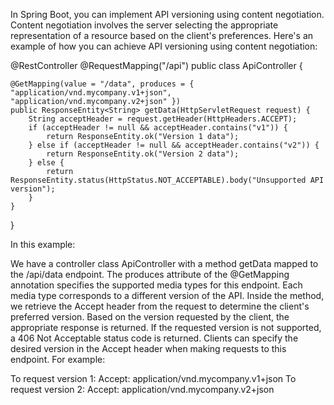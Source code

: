 In Spring Boot, you can implement API versioning using content negotiation. Content negotiation involves the server selecting the appropriate representation of a resource based on the client's preferences. Here's an example of how you can achieve API versioning using content negotiation:

@RestController
@RequestMapping("/api")
public class ApiController {

    @GetMapping(value = "/data", produces = { "application/vnd.mycompany.v1+json", "application/vnd.mycompany.v2+json" })
    public ResponseEntity<String> getData(HttpServletRequest request) {
        String acceptHeader = request.getHeader(HttpHeaders.ACCEPT);
        if (acceptHeader != null && acceptHeader.contains("v1")) {
            return ResponseEntity.ok("Version 1 data");
        } else if (acceptHeader != null && acceptHeader.contains("v2")) {
            return ResponseEntity.ok("Version 2 data");
        } else {
            return ResponseEntity.status(HttpStatus.NOT_ACCEPTABLE).body("Unsupported API version");
        }
    }
}

In this example:

We have a controller class ApiController with a method getData mapped to the /api/data endpoint.
The produces attribute of the @GetMapping annotation specifies the supported media types for this endpoint. Each media type corresponds to a different version of the API.
Inside the method, we retrieve the Accept header from the request to determine the client's preferred version.
Based on the version requested by the client, the appropriate response is returned. If the requested version is not supported, a 406 Not Acceptable status code is returned.
Clients can specify the desired version in the Accept header when making requests to this endpoint. For example:

To request version 1: Accept: application/vnd.mycompany.v1+json
To request version 2: Accept: application/vnd.mycompany.v2+json
